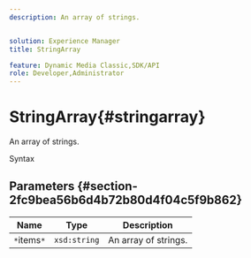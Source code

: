 ```yaml
---
description: An array of strings.


solution: Experience Manager
title: StringArray

feature: Dynamic Media Classic,SDK/API
role: Developer,Administrator
---
```


# StringArray{#stringarray}

An array of strings.

 Syntax 

## Parameters {#section-2fc9bea56b6d4b72b80d4f04c5f9b862}

|  Name  | Type  | Description  |
|---|---|---|
|  `*`items`*`  | `xsd:string`  | An array of strings.  |

